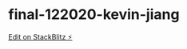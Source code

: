 # final-122020-kevin-jiang

[Edit on StackBlitz ⚡️](https://stackblitz.com/edit/final-122020-kevin-jiang)